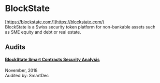# BlockState

[https://blockstate.com/](https://blockstate.com/)<br>
BlockState is a Swiss security token platform for non-bankable assets such as SME equity and debt or real estate.


## Audits


#### [BlockState Smart Contracts Security Analysis](https://blog.smartdec.net/blockstate-smart-contracts-security-analysis-bba30e8100ff)

November, 2018<br>
Audited by: SmartDec<br>